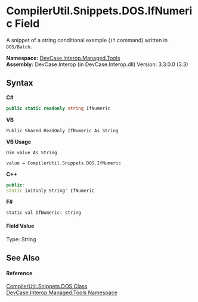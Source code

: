 # CompilerUtil.Snippets.DOS.IfNumeric Field
 

A snippet of a string conditional example (`If` command) written in `DOS/Batch`.

**Namespace:**&nbsp;<a href="N_DevCase_Interop_Managed_Tools">DevCase.Interop.Managed.Tools</a><br />**Assembly:**&nbsp;DevCase.Interop (in DevCase.Interop.dll) Version: 3.3.0.0 (3.3)

## Syntax

**C#**<br />
``` C#
public static readonly string IfNumeric
```

**VB**<br />
``` VB
Public Shared ReadOnly IfNumeric As String
```

**VB Usage**<br />
``` VB Usage
Dim value As String

value = CompilerUtil.Snippets.DOS.IfNumeric

```

**C++**<br />
``` C++
public:
static initonly String^ IfNumeric
```

**F#**<br />
``` F#
static val IfNumeric: string
```


#### Field Value
Type: String

## See Also


#### Reference
<a href="T_DevCase_Interop_Managed_Tools_CompilerUtil_Snippets_DOS">CompilerUtil.Snippets.DOS Class</a><br /><a href="N_DevCase_Interop_Managed_Tools">DevCase.Interop.Managed.Tools Namespace</a><br />